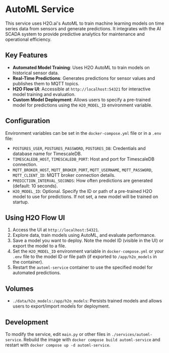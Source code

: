 # AutoML Service

This service uses H2O.ai's AutoML to train machine learning models on time series data from sensors and generate predictions. It integrates with the AI SCADA system to provide predictive analytics for maintenance and operational efficiency.

## Key Features
- **Automated Model Training**: Uses H2O AutoML to train models on historical sensor data.
- **Real-Time Predictions**: Generates predictions for sensor values and publishes them to MQTT topics.
- **H2O Flow UI**: Accessible at `http://localhost:54321` for interactive model training and evaluation.
- **Custom Model Deployment**: Allows users to specify a pre-trained model for predictions using the `H2O_MODEL_ID` environment variable.

## Configuration

Environment variables can be set in the `docker-compose.yml` file or in a `.env` file:

- `POSTGRES_USER`, `POSTGRES_PASSWORD`, `POSTGRES_DB`: Credentials and database name for TimescaleDB.
- `TIMESCALEDB_HOST`, `TIMESCALEDB_PORT`: Host and port for TimescaleDB connection.
- `MQTT_BROKER_HOST`, `MQTT_BROKER_PORT`, `MQTT_USERNAME`, `MQTT_PASSWORD`, `MQTT_CLIENT_ID`: MQTT broker connection details.
- `PREDICTION_INTERVAL_SECONDS`: How often predictions are generated (default: 10 seconds).
- `H2O_MODEL_ID`: Optional. Specify the ID or path of a pre-trained H2O model to use for predictions. If not set, a new model will be trained on startup.

## Using H2O Flow UI

1. Access the UI at `http://localhost:54321`.
2. Explore data, train models using AutoML, and evaluate performance.
3. Save a model you want to deploy. Note the model ID (visible in the UI) or export the model to a file.
4. Set the `H2O_MODEL_ID` environment variable in `docker-compose.yml` or your `.env` file to the model ID or file path (if exported to `/app/h2o_models` in the container).
5. Restart the `automl-service` container to use the specified model for automated predictions.

## Volumes
- `./data/h2o_models:/app/h2o_models`: Persists trained models and allows users to export/import models for deployment.

## Development
To modify the service, edit `main.py` or other files in `./services/automl-service`. Rebuild the image with `docker compose build automl-service` and restart with `docker compose up -d automl-service`.
